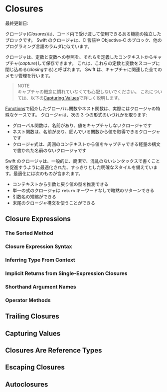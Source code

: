 # Closures

最終更新日:

クロージャ(*Closures*)は、コード内で受け渡して使用できるある機能の独立したブロックです。 Swift のクロージャは、C 言語や Objective-C のブロック、他のプログラミング言語のラムダに似ています。

クロージャは、定数と変数への参照を、それらを定義したコンテキストからキャプチャ(*capture*)して保存できます。 これは、これらの定数と変数をスコープに閉じ込める(*closing*する)と呼ばれます。 Swift は、キャプチャに関連した全てのメモリ管理を行います。

> NOTE  
> キャプチャの概念に慣れていなくても心配しないでください。 これについては、以下の[Capturing Values](#capturing-values)で詳しく説明します。

[Functions](./functions.md)で紹介したグローバル関数やネスト関数は、実際にはクロージャの特殊なケースです。 クロージャは、次の 3 つの形式のいづれかを取ります:

* グローバル関数は、名前があり、値をキャプチャしないクロージャです
* ネスト関数は、名前があり、囲んでいる関数から値を取得できるクロージャです
* クロージャ式は、周囲のコンテキストから値をキャプチャできる軽量の構文で書かれた名前のないクロージャです

Swift のクロージャは、一般的に、簡潔で、混乱のないシンタックスで書くことを促進すうように最適化された、すっきりとした明確なスタイルを備えています。最適化には次のものが含まれます。

* コンテキストから引数と戻り値の型を推測できる
* 単一の式のクロージャは `return` キーワードなしで暗黙のリターンできる
* 引数名の短縮ができる
* 末尾のクロージャ構文を使うことができる

## Closure Expressions

### The Sorted Method

### Closure Expression Syntax

### Inferring Type From Context

### Implicit Returns from Single-Expression Closures

### Shorthand Argument Names

### Operator Methods

## Trailing Closures

## Capturing Values

## Closures Are Reference Types

## Escaping Closures

## Autoclosures
